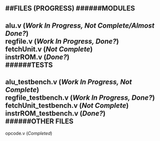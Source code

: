 #
##FILES (PROGRESS)
######MODULES
-------------
alu.v (*Work In Progress, Not Complete/Almost Done?*)    
regfile.v (*Work In Progress, Done?*)    
fetchUnit.v (*Not Complete*)    
instrROM.v (*Done?*)  
######TESTS
-----------
alu_testbench.v (*Work In Progress, Not Complete*)    
regfile_testbench.v (*Work In Progress, Done?*)    
fetchUnit_testbench.v (*Not Complete*)    
instrROM_testbench.v (*Done?*)    
######OTHER FILES
-----------
opcode.v (*Completed*)

